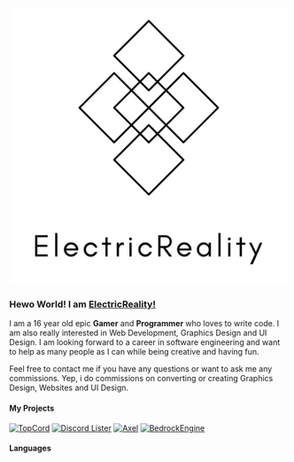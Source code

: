<p align="center">
  <img src="https://raw.githubusercontent.com/ElectricReality/ElectricReality/master/Logo.png" width="500px"/>
</p>

### Hewo World! I am [ElectricReality!](https://github.com/ElectricReality)
I am a 16 year old epic **Gamer** and **Programmer** who loves to write code. I am also really interested in Web Development, Graphics Design and  UI Design.  I am looking forward to a career in software engineering and want to help as many people as I can while being creative and having fun.

Feel free to contact me if you have any questions or want to ask me any commissions. Yep, i do commissions on converting or creating Graphics Design, Websites and UI Design.

#### My Projects
[![TopCord](https://github-readme-stats.vercel.app/api/pin/?username=ElectricReality&repo=TopCord-Documentation)](https://github.com/ElectricReality/TopCord-Documentation)
[![Discord Lister](https://github-readme-stats.vercel.app/api/pin/?username=ElectricReality&repo=discord-lister)](https://github.com/ElectricReality/discord-lister)
[![Axel](https://github-readme-stats.vercel.app/api/pin/?username=ElectricReality&repo=Axel)](https://github.com/ElectricReality/Axel)
[![BedrockEngine](https://github-readme-stats.vercel.app/api/pin/?username=ElectricReality&repo=BedrockEngine)](https://github.com/ElectricReality/BedrockEngine)

#### Languages
